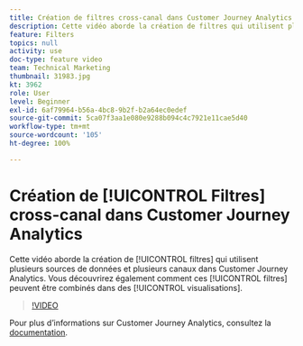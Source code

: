 ```yaml
---
title: Création de filtres cross-canal dans Customer Journey Analytics
description: Cette vidéo aborde la création de filtres qui utilisent plusieurs sources de données et plusieurs canaux dans Adobe Customer Journey Analytics. Vous découvrirez également comment ces filtres peuvent être combinés dans des visualisations.
feature: Filters
topics: null
activity: use
doc-type: feature video
team: Technical Marketing
thumbnail: 31983.jpg
kt: 3962
role: User
level: Beginner
exl-id: 6af79964-b56a-4bc8-9b2f-b2a64ec0edef
source-git-commit: 5ca07f3aa1e080e9288b094c4c7921e11cae5d40
workflow-type: tm+mt
source-wordcount: '105'
ht-degree: 100%

---
```


# Création de [!UICONTROL Filtres] cross-canal dans Customer Journey Analytics

Cette vidéo aborde la création de [!UICONTROL filtres] qui utilisent plusieurs sources de données et plusieurs canaux dans Customer Journey Analytics. Vous découvrirez également comment ces [!UICONTROL filtres] peuvent être combinés dans des [!UICONTROL visualisations].

>[!VIDEO](https://video.tv.adobe.com/v/31983/?quality=12)

Pour plus d’informations sur Customer Journey Analytics, consultez la [documentation](https://experienceleague.adobe.com/docs/analytics-platform/using/cja-landing.html?lang=fr).
